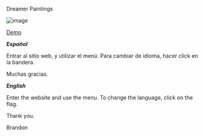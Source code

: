 Dreamer Paintings

![image](https://res.cloudinary.com/daynclfo8/image/upload/v1732626769/dreamer.png)

[Demo](https://www.youtube.com/watch?v=onv0uQ7Y_1I)

_**Español**_

Entrar al sitio web, y utilizar el menú. Para cambiar de idioma, hacer click en la bandera.

Muchas gracias.

_**English**_

Enter the website and use the menu. To change the language, click on the flag.

Thank you.

Brandon
